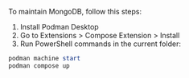 To maintain MongoDB, follow this steps:

1. Install Podman Desktop
2. Go to Extensions > Compose Extension > Install
3. Run PowerShell commands in the current folder:

```PowerShell
podman machine start
podman compose up
```
